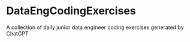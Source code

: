 # DataEngCodingExercises
A collection of daily junior data engineer coding exercises generated by ChatGPT 
